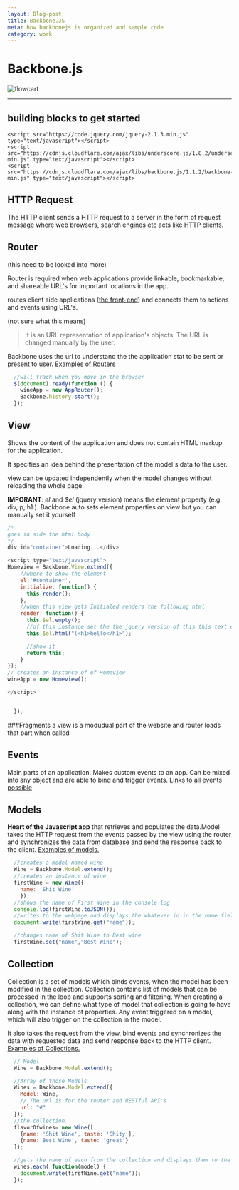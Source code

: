 ```yaml
---
layout: Blog-post
title: Backbone.JS
meta: how backbonejs is organized and sample code
category: work
---
```


[the front-end]:https://programmers.stackexchange.com/questions/171203/what-are-the-differences-between-server-side-and-client-side-programming

[flowcart]:http://www.tutorialspoint.com/backbonejs/images/BackboneArch.jpg

[links to all events possible]:http://www.tutorialspoint.com/backbonejs/backbonejs_events.htm



#  Backbone.js

![flowcart]

---
## building blocks to get started
```html5
<script src="https://code.jquery.com/jquery-2.1.3.min.js" type="text/javascript"></script>
<script src="https://cdnjs.cloudflare.com/ajax/libs/underscore.js/1.8.2/underscore-min.js" type="text/javascript"></script>
<script src="https://cdnjs.cloudflare.com/ajax/libs/backbone.js/1.1.2/backbone-min.js" type="text/javascript"></script>
```

## HTTP Request
  The HTTP client sends a HTTP request to a server in the form of request message where web browsers, search engines etc acts like HTTP clients.


## Router
(this need to be looked into more)

  Router is required when web applications provide linkable, bookmarkable, and shareable URL's for important locations in the app.

  routes client side applications ([the front-end]) and connects them to actions and events using URL's.

  (not sure what this means)
  >It is an URL representation of application's objects. The URL is changed manually by the user.

  Backbone uses the url to understand the the application stat to be sent or present to user. [Examples of Routers](http://www.tutorialspoint.com/backbonejs/backbonejs_router.htm)

  ```javascript
    //will track when you move in the browser
    $(document).ready(function () {
      wineApp = new AppRouter();
      Backbone.history.start();
    });
  ```

## View

  Shows the content of the application and does not contain HTML markup for the application.

  It specifies an idea behind the presentation of the model's data to the user.

  view can be updated independently when the model changes without reloading the whole page.

  **IMPORANT**: *el* and *$el* (jquery version) means the element property (e.g. div, p, h1 ).
  Backbone auto sets element properties on view but you can manually set it yourself
  ```javascript
  /*
  goes in side the html body
*/
  div id="container">Loading...</div>

  <script type="text/javascript">
  Homeview = Backbone.View.extend({
      //where to show the element
      el:'#container',
      initialize: function() {
        this.render();
      },
      //when this view gets Initialed renders the following html
      render: function() {
        this.$el.empty();
        //of this instance set the the jquery version of this this text element property to be an h1
        this.$el.html("(<h1>hello</h1>");

        //show it
        return this;
      }
  });
  // creates an instance of of Homeview
  wineApp = new Homeview();

 </script>


    });
  ```
###Fragments
a view is a modudual part of the website and router loads that part when called

## Events

  Main parts of an application. Makes custom events to an app. Can be mixed into any object and are able to bind and trigger events. [Links to all events possible]

## Models
  **Heart of the Javascript app** that retrieves and populates the data.Model takes the HTTP request from the events passed by the view using the router and synchronizes the data from database and send the response back to the client.
[Examples of models.]( http://www.tutorialspoint.com/backbonejs/backbonejs_model.htm)

  ```javascript
    //creates a model named wine
    Wine = Backbone.Model.extend();
    //creates an instance of wine
    firstWine = new Wine({
      name: 'Shit Wine'
      });
    //shows the name of First Wine in the console log
    console.log(firstWine.toJSON());
    //writes to the webpage and displays the whatever in in the name field
    document.write(firstWine.get("name"));

    //changes name of Shit Wine to Best wine
    firstWine.set("name","Best Wine");

  ```

## Collection
  Collection is a set of models which binds events, when the model has been modified in the collection. Collection contains list of models that can be processed in the loop and supports sorting and filtering. When creating a collection, we can define what type of model that collection is going to have along with the instance of properties. Any event triggered on a model, which will also trigger on the collection in the model.

  It also takes the request from the view, bind events and synchronizes the data with requested data and send response back to the HTTP client. [Examples of Collections.](http://www.tutorialspoint.com/backbonejs/backbonejs_collection.htm)

  ```javascript
    // Model
    Wine = Backbone.Model.extend();

    //Array of those Models
    Wines = Backbone.Model.extend({
      Model: Wine,
      // The url is for the router and RESTful API's
      url: "#"
    });
    //the collection
    flavorOfwines= new Wine([
      {name: 'Shit Wine', taste: 'Shity'},
      {name:'Best Wine', taste: 'great'}
    ]);

    //gets the name of each from the collection and displays them to the webpage
    wines.each( function(model) {
      document.write(firstWine.get("name"));
    });
  ```
